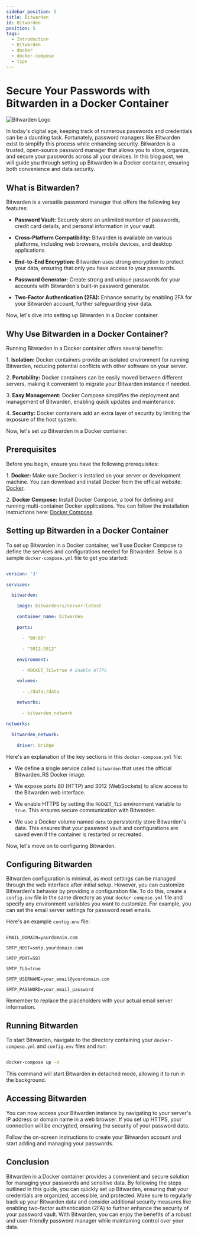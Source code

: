 ```yaml
---
sidebar_position: 5
title: Bitwarden
id: Bitwarden
position: 5
tags:
  - Introduction
  - Bitwarden
  - docker
  - docker-compose
  - tips
---
```



# Secure Your Passwords with Bitwarden in a Docker Container

![Bitwarden Logo](https://bitwarden.com/img/icons/logo.png)

In today's digital age, keeping track of numerous passwords and credentials can be a daunting task. Fortunately, password managers like Bitwarden exist to simplify this process while enhancing security. Bitwarden is a trusted, open-source password manager that allows you to store, organize, and secure your passwords across all your devices. In this blog post, we will guide you through setting up Bitwarden in a Docker container, ensuring both convenience and data security.

## What is Bitwarden?

Bitwarden is a versatile password manager that offers the following key features:

- **Password Vault:** Securely store an unlimited number of passwords, credit card details, and personal information in your vault.

- **Cross-Platform Compatibility:** Bitwarden is available on various platforms, including web browsers, mobile devices, and desktop applications.

- **End-to-End Encryption:** Bitwarden uses strong encryption to protect your data, ensuring that only you have access to your passwords.

- **Password Generator:** Create strong and unique passwords for your accounts with Bitwarden's built-in password generator.

- **Two-Factor Authentication (2FA):** Enhance security by enabling 2FA for your Bitwarden account, further safeguarding your data.

Now, let's dive into setting up Bitwarden in a Docker container.

## Why Use Bitwarden in a Docker Container?

Running Bitwarden in a Docker container offers several benefits:

1\. **Isolation:** Docker containers provide an isolated environment for running Bitwarden, reducing potential conflicts with other software on your server.

2\. **Portability:** Docker containers can be easily moved between different servers, making it convenient to migrate your Bitwarden instance if needed.

3\. **Easy Management:** Docker Compose simplifies the deployment and management of Bitwarden, enabling quick updates and maintenance.

4\. **Security:** Docker containers add an extra layer of security by limiting the exposure of the host system.

Now, let's set up Bitwarden in a Docker container.

## Prerequisites

Before you begin, ensure you have the following prerequisites:

1\. **Docker:** Make sure Docker is installed on your server or development machine. You can download and install Docker from the official website: [Docker](https://www.docker.com/get-started).

2\. **Docker Compose:** Install Docker Compose, a tool for defining and running multi-container Docker applications. You can follow the installation instructions here: [Docker Compose](https://docs.docker.com/compose/install/).

## Setting up Bitwarden in a Docker Container

To set up Bitwarden in a Docker container, we'll use Docker Compose to define the services and configurations needed for Bitwarden. Below is a sample `docker-compose.yml` file to get you started:

```yaml

version: '3'

services:

  bitwarden:

    image: bitwardenrs/server:latest

    container_name: bitwarden

    ports:

      - "80:80"

      - "3012:3012"

    environment:

      - ROCKET_TLS=true # Enable HTTPS

    volumes:

      - ./data:/data

    networks:

      - bitwarden_network

networks:

  bitwarden_network:

    driver: bridge

```

Here's an explanation of the key sections in this `docker-compose.yml` file:

- We define a single service called `bitwarden` that uses the official Bitwarden_RS Docker image.

- We expose ports 80 (HTTP) and 3012 (WebSockets) to allow access to the Bitwarden web interface.

- We enable HTTPS by setting the `ROCKET_TLS` environment variable to `true`. This ensures secure communication with Bitwarden.

- We use a Docker volume named `data` to persistently store Bitwarden's data. This ensures that your password vault and configurations are saved even if the container is restarted or recreated.

Now, let's move on to configuring Bitwarden.

## Configuring Bitwarden

Bitwarden configuration is minimal, as most settings can be managed through the web interface after initial setup. However, you can customize Bitwarden's behavior by providing a configuration file. To do this, create a `config.env` file in the same directory as your `docker-compose.yml` file and specify any environment variables you want to customize. For example, you can set the email server settings for password reset emails.

Here's an example `config.env` file:

```env

EMAIL_DOMAIN=yourdomain.com

SMTP_HOST=smtp.yourdomain.com

SMTP_PORT=587

SMTP_TLS=true

SMTP_USERNAME=your_email@yourdomain.com

SMTP_PASSWORD=your_email_password

```

Remember to replace the placeholders with your actual email server information.

## Running Bitwarden

To start Bitwarden, navigate to the directory containing your `docker-compose.yml` and `config.env` files and run:

```bash

docker-compose up -d

```

This command will start Bitwarden in detached mode, allowing it to run in the background.

## Accessing Bitwarden

You can now access your Bitwarden instance by navigating to your server's IP address or domain name in a web browser. If you set up HTTPS, your connection will be encrypted, ensuring the security of your password data.

Follow the on-screen instructions to create your Bitwarden account and start adding and managing your passwords.

## Conclusion

Bitwarden in a Docker container provides a convenient and secure solution for managing your passwords and sensitive data. By following the steps outlined in this guide, you can quickly set up Bitwarden, ensuring that your credentials are organized, accessible, and protected. Make sure to regularly back up your Bitwarden data and consider additional security measures like enabling two-factor authentication (2FA) to further enhance the security of your password vault. With Bitwarden, you can enjoy the benefits of a robust and user-friendly password manager while maintaining control over your data.